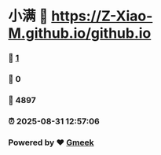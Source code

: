 # 小满 :link: https://Z-Xiao-M.github.io/github.io 
### :page_facing_up: [1](https://Z-Xiao-M.github.io/github.io/tag.html) 
### :speech_balloon: 0 
### :hibiscus: 4897 
### :alarm_clock: 2025-08-31 12:57:06 
### Powered by :heart: [Gmeek](https://github.com/Meekdai/Gmeek)
